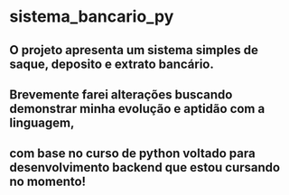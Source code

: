 # sistema_bancario_py

## O projeto apresenta um sistema simples de saque, deposito e extrato bancário. 
## Brevemente farei alterações buscando demonstrar minha evolução e aptidão com a linguagem, 
## com base no curso de python voltado para desenvolvimento backend que estou cursando no momento!
